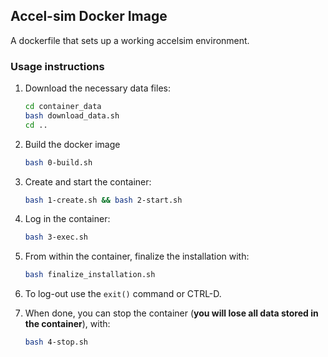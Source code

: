 
## Accel-sim Docker Image
A dockerfile that sets up a working accelsim environment.

### Usage instructions
1) Download the necessary data files:
    ```bash
    cd container_data
    bash download_data.sh
    cd ..
    ```
    
2) Build the docker image
    ```bash
    bash 0-build.sh
    ```

3) Create and start the container:
    ```bash
    bash 1-create.sh && bash 2-start.sh
    ```

4) Log in the container:
    ```bash
    bash 3-exec.sh
    ```

5) From within the container, finalize the installation with:
    ```bash
    bash finalize_installation.sh
    ```

6) To log-out use the `exit()` command or CTRL-D.

7) When done, you can stop the container (**you will lose all data stored in the container**), with:
    ```bash
    bash 4-stop.sh
    ```
